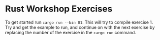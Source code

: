 # Rust Workshop Exercises

To get started run `cargo run --bin 01`. This will try to compile exercise 1.
Try and get the example to run, and continue on with the next exercise by
replacing the number of the exercise in the `cargo run` command.
